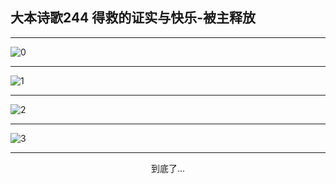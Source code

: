 
## 大本诗歌244 得救的证实与快乐-被主释放
        
<div id="aplayer0"></div>

---

<img alt="0" data-original="https://cdn.jsdelivr.net/gh/k34869/shi/data/d0243/0">

---

<img alt="1" data-original="https://cdn.jsdelivr.net/gh/k34869/shi/data/d0243/1">

---

<img alt="2" data-original="https://cdn.jsdelivr.net/gh/k34869/shi/data/d0243/2">

---

<img alt="3" data-original="https://cdn.jsdelivr.net/gh/k34869/shi/data/d0243/3">

---

<p style="text-align: center">到底了...</p>

<script src="/js/dist-view.js"></script>

<script>
MAIN.id = 'd0243';
        
const ap0 = new APlayer({
    container: document.getElementById('aplayer0'),
    volume: 1,
    loop: 'none',
    preload: 'none',
    audio: [{
        name: '大本诗歌244.mp3',
        artist: '大本诗歌',
        url: 'https://res.wx.qq.com/voice/getvoice?mediaid=MzI0NTk3MDM5M18yMjQ3NDkwNjA5',
        cover: '/favicon'
    }]
});
</script>
